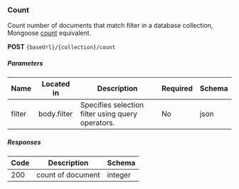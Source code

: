 ### Count

Count number of documents that match filter in a database collection, Mongoose [count](https://mongoosejs.com/docs/api.html#model_Model.count) equivalent.

**POST**  `{baseUrl}/{collection}/count`
##### Parameters

| Name          | Located in  | Description                                        | Required | Schema  |
|---------------|-------------|----------------------------------------------------| -------- |---------|
| filter        | body.filter | Specifies selection filter using query operators.  | No | json    |

##### Responses

| Code | Description       | Schema  |
| ---- |-------------------|---------|
| 200 | count of document | integer |

